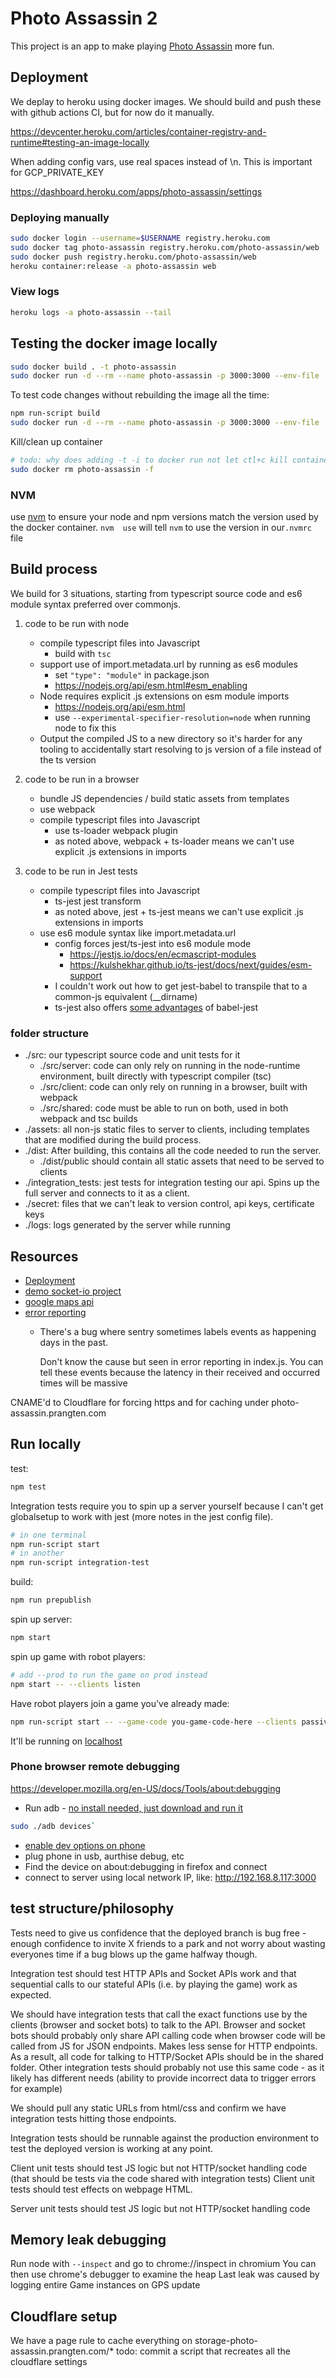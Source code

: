 # Photo Assassin 2

This project is an app to make playing [Photo Assassin](https://github.com/Rthe1st/photo_assassin) more fun.

## Deployment

We deplay to heroku using docker images.
We should build and push these with github actions CI, but for now do it  manually.

https://devcenter.heroku.com/articles/container-registry-and-runtime#testing-an-image-locally

When adding config vars, use real spaces instead of \n. This is important for GCP_PRIVATE_KEY

https://dashboard.heroku.com/apps/photo-assassin/settings

### Deploying manually

```bash
sudo docker login --username=$USERNAME registry.heroku.com
sudo docker tag photo-assassin registry.heroku.com/photo-assassin/web
sudo docker push registry.heroku.com/photo-assassin/web
heroku container:release -a photo-assassin web
```

### View logs

```bash
heroku logs -a photo-assassin --tail
```

## Testing the docker image locally

```bash
sudo docker build . -t photo-assassin
sudo docker run -d --rm --name photo-assassin -p 3000:3000 --env-file .env --volume=`pwd`/secret:/home/node/app/secret photo-assassin
```

To test code changes without rebuilding the image all the time:

```bash
npm run-script build
sudo docker run -d --rm --name photo-assassin -p 3000:3000 --env-file .env --volume=`pwd`/secret:/home/node/app/secret --volume=`pwd`/dist:/home/node/app/dist photo-assassin
```

Kill/clean up container

```bash
# todo: why does adding -t -i to docker run not let ctl+c kill container?
sudo docker rm photo-assassin -f
```

### NVM

use [nvm](https://github.com/nvm-sh/nvm) to ensure your node and npm versions match the version used by the docker container.
`nvm  use` will tell `nvm` to use the version in our`.nvmrc` file

## Build process

We build for 3 situations, starting from typescript source code and es6 module syntax preferred over commonjs.

1) code to be run with node

    * compile typescript files into Javascript
        * build with `tsc`
    * support use of import.metadata.url by running as es6 modules
        * set `"type": "module"` in package.json
        * https://nodejs.org/api/esm.html#esm_enabling
    * Node requires explicit .js extensions on esm module imports
        * https://nodejs.org/api/esm.html
        * use `--experimental-specifier-resolution=node` when running node to fix this
    * Output the compiled JS to a new directory so it's harder for any tooling to accidentally start resolving to js version of a file instead of the ts version
2) code to be run in a browser
    * bundle JS dependencies / build static assets from templates
    * use webpack
    * compile typescript files into Javascript
        * use ts-loader webpack plugin
        * as noted above, webpack + ts-loader means we can't use explicit .js extensions in imports
3) code to be run in Jest tests
    * compile typescript files into Javascript
        * ts-jest jest transform
        * as noted above, jest + ts-jest means we can't use explicit .js extensions in imports
    * use es6 module syntax like import.metadata.url
        * config forces jest/ts-jest into es6 module mode
            * https://jestjs.io/docs/en/ecmascript-modules
            * https://kulshekhar.github.io/ts-jest/docs/next/guides/esm-support
        * I couldn't work out how to get jest-babel to transpile that to a common-js equivalent (__dirname)
        * ts-jest also offers [some advantages](https://jestjs.io/docs/en/getting-started#using-typescript) of babel-jest

### folder structure

* ./src: our typescript source code and unit tests for it
  * ./src/server: code can only rely on running in the node-runtime environment, built directly with typescript compiler (tsc)
  * ./src/client: code can only rely on running in a browser, built with webpack
  * ./src/shared: code must be able to run on both, used in both webpack and tsc builds
* ./assets: all non-js static files to server to clients, including templates that are modified during the build process.
* ./dist: After building, this contains all the code needed to run the server.
  * ./dist/public should contain all static assets that need to be served to clients
* ./integration_tests: jest tests for integration testing our api. Spins up the full server and connects to it as a client.
* ./secret: files that we can't leak to version control, api keys, certificate keys
* ./logs: logs generated by the server while running

## Resources

* [Deployment](https://dashboard.heroku.com/apps/photo-assassin/deploy/github)
* [demo socket-io project](https://github.com/socketio/chat-example)
* [google maps api](https://developers.google.com/maps/documentation/javascript/examples/polyline-simple)
* [error reporting](https://sentry.io/organizations/photo-snipe/)
  * There's a bug where sentry sometimes labels events as happening days in the past.

    Don't know the cause but seen in error reporting in index.js. You can tell these events because the latency in their received and occurred times will be massive

CNAME'd to Cloudflare for forcing https and for caching under photo-assassin.prangten.com

## Run locally

test:

```bash
npm test
```

Integration tests require you to spin up a server yourself
because I can't get globalsetup to work with jest (more notes in the jest config file).

```bash
# in one terminal
npm run-script start
# in another
npm run-script integration-test
```

build:

```bash
npm run prepublish
```

spin up server:

```bash
npm start
```

spin up game with robot players:

```bash
# add --prod to run the game on prod instead
npm start -- --clients listen
```

Have robot players join a game you've already made:

```bash
npm run-script start -- --game-code you-game-code-here --clients passive
```

It'll be running on [localhost](http://localhost:3000/)

### Phone browser remote debugging

https://developer.mozilla.org/en-US/docs/Tools/about:debugging

* Run adb - [no install needed, just download and run it](https://askubuntu.com/a/964987)

```bash
sudo ./adb devices`
```

* [enable dev options on phone](https://developer.android.com/studio/debug/dev-options)
* plug phone in usb, aurthise debug, etc
* Find the device on about:debugging in firefox and connect
* connect to server using local network IP, like: http://192.168.8.117:3000

## test structure/philosophy

Tests need to give us confidence that the deployed branch is bug free - enough confidence to invite X friends to a park and not worry about wasting everyones time if a bug blows up the game halfway though.

Integration test should test HTTP APIs and Socket APIs work and that sequential calls to our stateful APIs (i.e. by playing the game) work as expected.

We should have integration tests that call the exact functions use by the clients (browser and socket bots) to talk to the API.
Browser and socket bots should probably only share API calling code when browser code will be called from JS for JSON endpoints. Makes less sense for HTTP endpoints.
As a result, all code for talking to HTTP/Socket APIs should be in the shared folder.
Other integration tests should probably not use this same code - as it likely has different needs (ability to provide incorrect data to trigger errors for example)

We should pull any static URLs from html/css and confirm we have integration tests hitting those endpoints.

Integration tests should be runnable against the production environment to test the deployed version is working at any point.

Client unit tests should test JS logic but not HTTP/socket handling code
(that should be tests via the code shared with integration tests)
Client unit tests should test effects on webpage HTML.

Server unit tests should test JS logic but not HTTP/socket handling code

## Memory leak debugging

Run node with `--inspect` and go to chrome://inspect in chromium
You can then use chrome's debugger to examine the heap
Last leak was caused by logging entire Game instances on GPS update

## Cloudflare setup

We have a page rule to cache everything on storage-photo-assassin.prangten.com/*
todo: commit a script that recreates all the cloudflare settings
